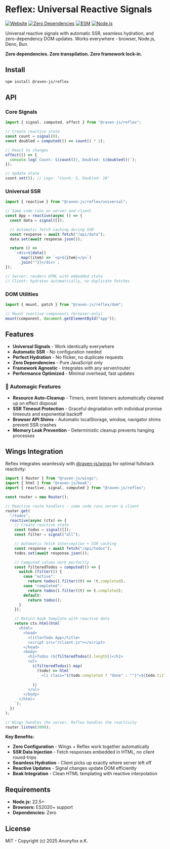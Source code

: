# Reflex: Universal Reactive Signals

[![Website](https://img.shields.io/badge/website-ravenjs.dev-blue.svg)](https://ravenjs.dev)
[![Zero Dependencies](https://img.shields.io/badge/Zero-Dependencies-brightgreen.svg)](https://github.com/Anonyfox/raven-js)
[![ESM](https://img.shields.io/badge/ESM-Only-blue.svg)](https://nodejs.org/api/esm.html)
[![Node.js](https://img.shields.io/badge/Node.js-22.5+-green.svg)](https://nodejs.org/)

Universal reactive signals with automatic SSR, seamless hydration, and zero-dependency DOM updates. Works everywhere - browser, Node.js, Deno, Bun.

**Zero dependencies. Zero transpilation. Zero framework lock-in.**

## Install

```bash
npm install @raven-js/reflex
```

## API

### Core Signals

```javascript
import { signal, computed, effect } from "@raven-js/reflex";

// Create reactive state
const count = signal(0);
const doubled = computed(() => count() * 2);

// React to changes
effect(() => {
  console.log(`Count: ${count()}, Doubled: ${doubled()}`);
});

// Update state
count.set(5); // Logs: "Count: 5, Doubled: 10"
```

### Universal SSR

```javascript
import { reactive } from "@raven-js/reflex/universal";

// Same code runs on server and client
const App = reactive(async () => {
  const data = signal([]);

  // Automatic fetch caching during SSR
  const response = await fetch("/api/data");
  data.set(await response.json());

  return () =>
    `<div>${data()
      .map((item) => `<p>${item}</p>`)
      .join("")}</div>`;
});

// Server: renders HTML with embedded state
// Client: hydrates automatically, no duplicate fetches
```

### DOM Utilities

```javascript
import { mount, patch } from "@raven-js/reflex/dom";

// Mount reactive components (browser-only)
mount(component, document.getElementById("app"));
```

## Features

- **Universal Signals** - Work identically everywhere
- **Automatic SSR** - No configuration needed
- **Perfect Hydration** - No flicker, no duplicate requests
- **Zero Dependencies** - Pure JavaScript only
- **Framework Agnostic** - Integrates with any server/router
- **Performance Optimized** - Minimal overhead, fast updates

### 🔮 Automagic Features

- **Resource Auto-Cleanup** - Timers, event listeners automatically cleaned up on effect disposal
- **SSR Timeout Protection** - Graceful degradation with individual promise timeouts and exponential backoff
- **Browser API Shims** - Automatic localStorage, window, navigator shims prevent SSR crashes
- **Memory Leak Prevention** - Deterministic cleanup prevents hanging processes

## Wings Integration

Reflex integrates seamlessly with [@raven-js/wings](https://github.com/Anonyfox/ravenjs/tree/main/packages/wings) for optimal fullstack reactivity:

```javascript
import { Router } from "@raven-js/wings";
import { html } from "@raven-js/beak";
import { reactive, signal, computed } from "@raven-js/reflex";

const router = new Router();

// Reactive route handlers - same code runs server & client
router.get(
  "/todos",
  reactive(async (ctx) => {
    // Create reactive state
    const todos = signal([]);
    const filter = signal("all");

    // Automatic fetch interception + SSR caching
    const response = await fetch("/api/todos");
    todos.set(await response.json());

    // Computed values work perfectly
    const filteredTodos = computed(() => {
      switch (filter()) {
        case "active":
          return todos().filter((t) => !t.completed);
        case "completed":
          return todos().filter((t) => t.completed);
        default:
          return todos();
      }
    });

    // Return beak template with reactive data
    return ctx.html(html`
      <html>
        <head>
          <title>Todo App</title>
          <script src="/client.js"></script>
        </head>
        <body>
          <h1>Todos (${filteredTodos().length})</h1>
          <ul>
            ${filteredTodos().map(
              (todo) => html`
                <li class="${todo.completed ? "done" : ""}">${todo.title}</li>
              `
            )}
          </ul>
        </body>
      </html>
    `);
  })
);

// Wings handles the server, Reflex handles the reactivity
router.listen(3000);
```

**Key Benefits:**

- **Zero Configuration** - Wings + Reflex work together automatically
- **SSR Data Injection** - Fetch responses embedded in HTML, no client round-trips
- **Seamless Hydration** - Client picks up exactly where server left off
- **Reactive Updates** - Signal changes update DOM efficiently
- **Beak Integration** - Clean HTML templating with reactive interpolation

## Requirements

- **Node.js:** 22.5+
- **Browsers:** ES2020+ support
- **Dependencies:** Zero

## License

MIT - Copyright (c) 2025 Anonyfox e.K.
